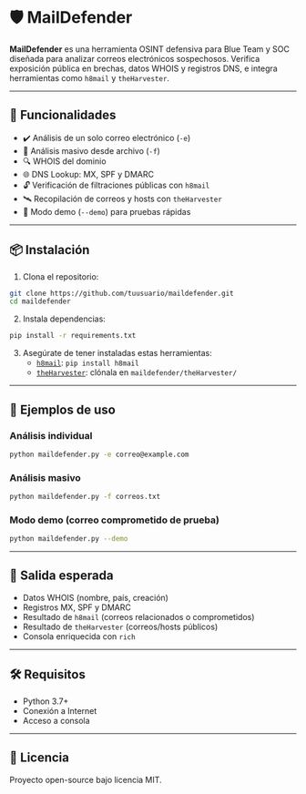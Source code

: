 # 🛡️ MailDefender

**MailDefender** es una herramienta OSINT defensiva para Blue Team y SOC diseñada para analizar correos electrónicos sospechosos. Verifica exposición pública en brechas, datos WHOIS y registros DNS, e integra herramientas como `h8mail` y `theHarvester`.

---

## 🚀 Funcionalidades

- ✔️ Análisis de un solo correo electrónico (`-e`)
- 📁 Análisis masivo desde archivo (`-f`)
- 🔍 WHOIS del dominio
- 🌐 DNS Lookup: MX, SPF y DMARC
- 🔓 Verificación de filtraciones públicas con `h8mail`
- 🛰️ Recopilación de correos y hosts con `theHarvester`
- 🧪 Modo demo (`--demo`) para pruebas rápidas

---

## 📦 Instalación

1. Clona el repositorio:

```bash
git clone https://github.com/tuusuario/maildefender.git
cd maildefender
```

2. Instala dependencias:

```bash
pip install -r requirements.txt
```

3. Asegúrate de tener instaladas estas herramientas:
   - [`h8mail`](https://github.com/khast3x/h8mail): `pip install h8mail`
   - [`theHarvester`](https://github.com/laramies/theHarvester): clónala en `maildefender/theHarvester/`

---

## 🧪 Ejemplos de uso

### Análisis individual
```bash
python maildefender.py -e correo@example.com
```

### Análisis masivo
```bash
python maildefender.py -f correos.txt
```

### Modo demo (correo comprometido de prueba)
```bash
python maildefender.py --demo
```

---

## 📄 Salida esperada

- Datos WHOIS (nombre, país, creación)
- Registros MX, SPF y DMARC
- Resultado de `h8mail` (correos relacionados o comprometidos)
- Resultado de `theHarvester` (correos/hosts públicos)
- Consola enriquecida con `rich`

---

## 🛠 Requisitos

- Python 3.7+
- Conexión a Internet
- Acceso a consola

---

## 📘 Licencia

Proyecto open-source bajo licencia MIT.
